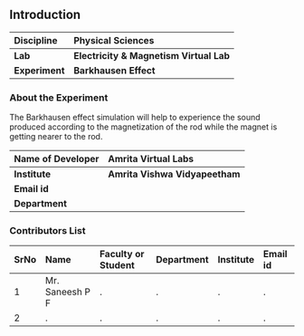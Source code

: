 ## Introduction


<b>Discipline | <b> Physical Sciences
:--|:--|
<b> Lab | <b> Electricity & Magnetism Virtual Lab
<b> Experiment|     <b> Barkhausen Effect

### About the Experiment 

The Barkhausen effect simulation will help to experience the sound produced according to the magnetization of the rod while the magnet is getting nearer to the rod.

<b>Name of Developer | <b> Amrita Virtual Labs
:--|:--|
<b> Institute | <b>  Amrita Vishwa Vidyapeetham
<b> Email id|     <b>  
<b> Department |  

### Contributors List

SrNo | Name | Faculty or Student | Department| Institute | Email id
:--|:--|:--|:--|:--|:--|
1 | Mr. Saneesh P F | . | . | . | .
2 | . | . | . | . | .
